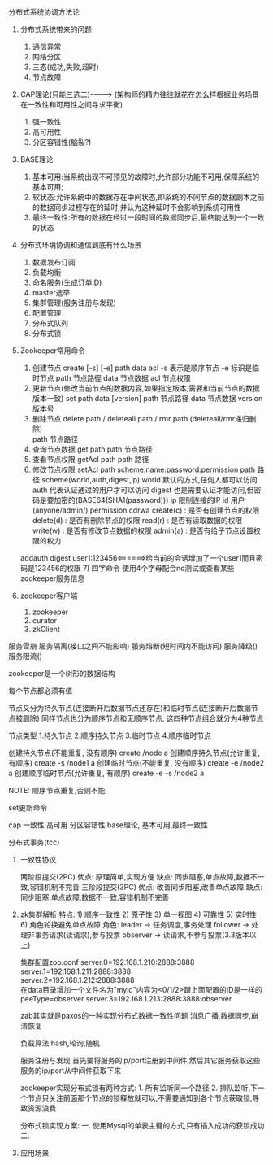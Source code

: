 分布式系统协调方法论
1. 分布式系统带来的问题
    1) 通信异常
    2) 网络分区
    3) 三态(成功,失败,超时)
    4) 节点故障
2. CAP理论(只能三选二)----> (架构师的精力往往就花在怎么样根据业务场景在一致性和可用性之间寻求平衡)
    1) 强一致性
    2) 高可用性
    3) 分区容错性(脑裂?)
3. BASE理论
    1) 基本可用:当系统出现不可预见的故障时,允许部分功能不可用,保障系统的基本可用;
    2) 软状态:允许系统中的数据存在中间状态,即系统的不同节点的数据副本之前的数据同步过程存在的延时,并认为这种延时不会影响到系统可用性
    3) 最终一致性:所有的数据在经过一段时间的数据同步后,最终能达到一个一致的状态
4. 分布式环境协调和通信到底有什么场景
    1) 数据发布订阅
    2) 负载均衡
    3) 命名服务(生成订单ID)
    4) master选举
    5) 集群管理(服务注册与发现)
    6) 配置管理
    7) 分布式队列
    8) 分布式锁
5. Zookeeper常用命令
    1) 创建节点
        create [-s] [-e] path data acl
        -s 表示是顺序节点
        -e 标识是临时节点
        path 节点路径
        data 节点数据
        acl 节点权限
    2) 更新节点(修改当前节点的数据内容,如果指定版本,需要和当前节点的数据版本一致)
        set path data [version]
        path 节点路径
        data 节点数据
        version 版本号
    3) 删除节点
        delete path / deleteall path / rmr path (deleteall/rmr递归删除)       
        path 节点路径
    4) 查询节点数据
        get path
        path 节点路径
    5) 查看节点权限
        getAcl path
        path 路径
    6) 修改节点权限
        setAcl path scheme:name:password:permission
        path 路径
        scheme(world,auth,digest,ip)
            world 默认的方式,任何人都可以访问
            auth  代表认证通过的用户才可以访问
            digest 也是需要认证才能访问,但密码是要加密的(BASE64(SHA1(password)))
            ip 限制连接的IP
        id 用户(anyone/admin/)
        permission
            cdrwa
            create(c) : 是否有创建节点的权限
            delete(d) : 是否有删除节点的权限
            read(r)   : 是否有读取数据的权限
            write(w)  : 是否有修改节点数据的权限
            admin(a)  : 是否有给子节点设置权限的权力
            
    addauth digest user1:123456<======>给当前的会话增加了一个user1而且密码是123456的权限
    7) 四字命令
        使用4个字母配合nc测试或查看某些zookeeper服务信息
    
6. zookeeper客户端
    1) zookeeper
    2) curator
    3) zkClient
     
           
    


服务雪崩
服务隔离(接口之间不能影响)
服务熔断(短时间内不能访问)
服务降级()
服务限流()


zookeeper是一个树形的数据结构

每个节点都必须有值

节点又分为持久节点(连接断开后数据节点还存在)和临时节点(连接断开后数据节点被删除)
同样节点也分为顺序节点和无顺序节点, 这四种节点组合就分为4种节点

节点类型
1.持久节点
2.顺序持久节点
3.临时节点
4.顺序临时节点

创建持久节点(不能重复, 没有顺序)
create /node a
创建顺序持久节点(允许重复, 有顺序)
create -s /node1 a
创建临时节点(不能重复, 没有顺序)
create -e /node2 a
创建顺序临时节点(允许重复, 有顺序)
create -e -s /node2 a

NOTE: 顺序节点重复,否则不能

set更新命令


cap
一致性
高可用
分区容错性
base理论, 基本可用,最终一致性

分布式事务(tcc)

1. 一致性协议

    两阶段提交(2PC)
        优点: 原理简单,实现方便
        缺点: 同步阻塞,单点故障,数据不一致,容错机制不完善
    三阶段提交(3PC)
        优点: 改善同步阻塞,改善单点故障
        缺点: 同步阻塞,单点故障,数据不一致,容错机制不完善
        
2. zk集群解析
    特点:
        1) 顺序一致性
        2) 原子性
        3) 单一视图
        4) 可靠性
        5) 实时性
        6) 角色轮换避免单点故障
    角色:
        leader -> 任务调度,事务处理
        follower -> 处理非事务请求(读请求),参与投票
        observer -> 读请求,不参与投票(3.3版本以上)
    
    集群配置zoo.conf
        server.0=192.168.1.210:2888:3888   
        server.1=192.168.1.211:2888:3888   
        server.2=192.168.1.212:2888:3888   
        在data目录增加一个文件名为"myid"内容为<0/1/2>跟上面配置的ID是一样的
        peeType=observer
        server.3=192.168.1.213:2888:3888:observer
           
    zab其实就是paxos的一种实现分布式数据一致性问题
    消息广播,数据同步,崩溃恢复
    
    负载算法:hash,轮询,随机
    
    服务注册与发现
    首先要将服务的ip/port注册到中间件,然后其它服务获取这些服务的ip/port从中间件获取下来
    
    
    zookeeper实现分布式锁有两种方式:
        1. 所有监听同一个路径
        2. 排队监听,下一个节点只关注前面那个节点的锁释放就可以,不需要通知到各个节点获取锁,导致资源浪费
    
    
    
    分布式锁实现方案:
    一. 使用Mysql的单表主键的方式,只有插入成功的获锁成功
    二. 
    
    
3. 应用场景








